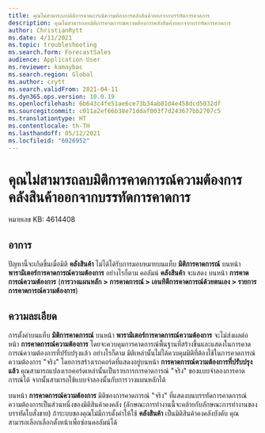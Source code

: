 ```yaml
---
title: คุณไม่สามารถลบมิติการคาดการณ์ความต้องการคลังสินค้าออกจากบรรทัดการคาดการ
description: คุณไม่สามารถลบมิติการคาดการณ์ความต้องการคลังสินค้าออกจากบรรทัดการคาดการ
author: ChristianRytt
ms.date: 4/11/2021
ms.topic: troubleshooting
ms.search.form: ForecastSales
audience: Application User
ms.reviewer: kamaybac
ms.search.region: Global
ms.author: crytt
ms.search.validFrom: 2021-04-11
ms.dyn365.ops.version: 10.0.19
ms.openlocfilehash: 6b643c4fe51ae6ce73b34ab81d4e458dcd5032df
ms.sourcegitcommit: c011a2ef66b38e71ddaf003f7d243677bb2707c5
ms.translationtype: HT
ms.contentlocale: th-TH
ms.lasthandoff: 05/12/2021
ms.locfileid: "6026952"
---
```

# <a name="you-cant-remove-the-warehouse-demand-forecast-dimension-from-forecast-lines"></a>คุณไม่สามารถลบมิติการคาดการณ์ความต้องการคลังสินค้าออกจากบรรทัดการคาดการ

หมายเลข KB: 4614408

## <a name="symptoms"></a>อาการ

ปัญหานี้จะเกิดขึ้นเมื่อมิติ **คลังสินค้า** ไม่ได้ได้รับการมอบหมายบนแท็บ **มิติการคาดการณ์** บนหน้า **พารามิเตอร์การคาดการณ์ความต้องการ** อย่างไรก็ตาม คอลัมน์ **คลังสินค้า** จะแสดง บนหน้า **การคาดการณ์ความต้องการ** (**การวางแผนหลัก \> การคาดการณ์ \> เอนทิตีการคาดการณ์ด้วยตนเอง \> รายการการคาดการณ์ความต้องการ**)

## <a name="resolution"></a>ความละเอียด

การตั้งค่าบนแท็บ **มิติการคาดการณ์** บนหน้า **พารามิเตอร์การคาดการณ์ความต้องการ** จะไม่ส่งผลต่อหน้า **การคาดการณ์ความต้องการ** โดยจะควบคุมการคาดการณ์พื้นฐานที่สร้างขึ้นและแสดงในการคาดการณ์ความต้องการที่ปรับปรุงแล้ว อย่างไรก็ตาม มิติเหล่านั้นไม่ได้ควบคุมมิติที่ต้องใช้ในการคาดการณ์ความต้องการ "จริง" โดยการสร้างเรกคอร์ดที่แสดงอยู่บนหน้า **การคาดการณ์ความต้องการที่ปรับปรุงแล้ว** คุณสามารถแปลงเรกคอร์ดเหล่านั้นเป็นรายการการคาดการณ์ "จริง" ของแบบจำลองการคาดการณ์ได้ จากนั้นสามารถใช้แบบจำลองนั้นกับการวางแผนหลักได้

บนหน้า **การคาดการณ์ความต้องการ** มิติของการคาดการณ์ "จริง" ที่แสดงบนบรรทัดการคาดการณ์ความต้องการเป็นส่วนหนึ่งของมิติสินค้าคงคลัง (ลักษณะการทำงานนี้จะคล้ายกับลักษณะการทำงานของบรรทัดใบสั่งขาย) ถ้าระบบของคุณไม่มีการตั้งค่าให้ใช้ **คลังสินค้า** เป็นมิติสินค้าคงคลังบังคับ คุณสามารถเลือกเลือกตั้งหน้าเพื่อซ่อนคอลัมน์ได้
